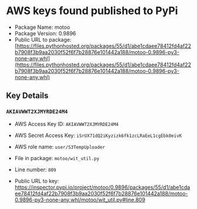 # AWS keys found published to PyPi

* Package Name: motoo
* Package Version: 0.9896
* Public URL to package: [https://files.pythonhosted.org/packages/55/d1/abe1cdaee78412fd4af22b7908f3b9aa2030f52f6f7b28876e101442a188/motoo-0.9896-py3-none-any.whl](https://files.pythonhosted.org/packages/55/d1/abe1cdaee78412fd4af22b7908f3b9aa2030f52f6f7b28876e101442a188/motoo-0.9896-py3-none-any.whl)

## Key Details

### `AKIAVWWT2XJMYRDE24M4`

* AWS Access Key ID: `AKIAVWWT2XJMYRDE24M4`
* AWS Secret Access Key: `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` 
* AWS role name: `user/S3TempUploader`
* File in package: `motoo/wit_util.py`
* Line number: `809`

* Public URL to key: https://inspector.pypi.io/project/motoo/0.9896/packages/55/d1/abe1cdaee78412fd4af22b7908f3b9aa2030f52f6f7b28876e101442a188/motoo-0.9896-py3-none-any.whl/motoo/wit_util.py#line.809


